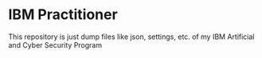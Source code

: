 # IBM Practitioner

This repository is just dump files like json, settings, etc. of my IBM Artificial and Cyber Security Program
